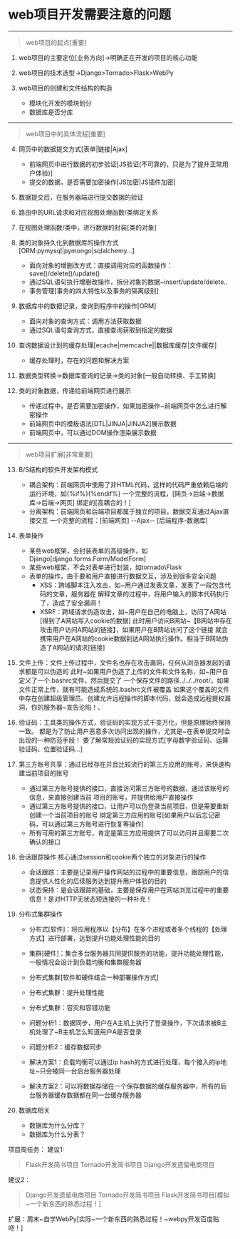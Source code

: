 # web项目开发需要注意的问题

---
> web项目的起点[重要]

1. web项目的主要定位[业务方向]->明确正在开发的项目的核心功能

2. web项目的技术选型->Django>Tornado>Flask>WebPy

3. web项目的创建和文件结构的构造
    * 模块化开发的模块划分
    * 数据库是否分库

---
> web项目中的具体流程[重要]

4. 网页中的数据提交方式[表单|链接|Ajax]
    * 前端网页中进行数据的初步验证[JS验证(不可靠的，只是为了提升正常用户体验)]
    * 提交的数据，是否需要加密操作[JS加密|JS插件加密]

5. 数据提交后，在服务器端进行提交数据的验证

6. 路由中的URL请求和对应视图处理函数/类绑定关系

7. 在视图处理函数/类中，进行数据的封装[类的对象]

8. 类的对象持久化到数据库的操作方式[ORM:pymysql|pymongo|sqlalchemy...]
    * 面向对象的增删改方式：直接调用对应的函数操作：save()/delete()/update()
    * 通过SQL语句执行增删改操作，拆分对象的数据~insert/update/delete..
    * 事务管理[事务的四大特性以及事务的隔离级别]

9. 数据库中的数据记录，查询到程序中的操作[ORM]
    * 面向对象的查询方式：调用方法获取数据
    * 通过SQL语句查询方式，直接查询获取到指定的数据

10. 查询数据设计到的缓存处理[ecache|memcache|<redis>|数据库缓存|文件缓存]
    * 缓存处理时，存在的问题和解决方案

11. 数据类型转换->数据库查询的记录->类的对象[一般自动转换、手工转换]

12. 类的对象数据，传递给前端网页进行展示
    * 传递过程中，是否需要加密操作，如果加密操作~前端网页中怎么进行解密操作
    * 前端网页中的模板语法[DTL|JINJA|JINJA2]展示数据
    * 前端网页中，可以通过DOM操作渲染展示数据

---
> web项目扩展[非常重要]

13. B/S结构的软件开发架构模式
    * 耦合架构：前端网页中使用了非HTML代码，这样的代码严重依赖后端的运行环境，如{%if%}{%endif%}
        一个完整的流程，[网页->后端->数据库->后端->网页] 绑定的[高耦合的！]
    * 分离架构：前端网页和后端项目都属于独立的项目，数据交互通过Ajax直接交互
        一个完整的流程：[前端网页] --Ajax-- [后端程序-数据库]

14. 表单操作
    * 某些web框架，会封装表单的高级操作，如Django[django.forms.Form/ModelForm]
    * 某些web框架，不会对表单进行封装，如tornado\Flask
    * 表单的操作，由于要和用户直接进行数据交互，涉及到很多安全问题
        * XSS：跨域脚本注入攻击，如~用户通过发表文章，发表了一段包含代码的文章，服务器在
            解释文章的过程中，将用户输入的脚本代码执行了，造成了安全漏洞！
        * XSRF：跨域请求伪造攻击，如~用户在自己的电脑上，访问了A网站[得到了A网站写入cookie的数据]
            此时用户访问B网站~【B网站中存在攻击用户访问A网站的链接】，如果用户在B网站访问了这个链接
            就会携带用户在A网站的cookie数据到达A网站执行操作。相当于B网站伪造了A网站的请求[链接]
16. 文件上传：文件上传过程中，文件名也存在攻击漏洞，任何从浏览器发起的请求都是可以伪造的
            此时~如果用户伪造了上传的文件和文件名称，如~用户自定义了一个.bashrc文件，然后提交了
            一个保存文件的路径../../../root/，如果文件正常上传，就有可能造成系统的.bashrc文件被覆盖
            如果这个覆盖的文件中存在创建超级管理员、创建允许远程操作的脚本代码，就会造成远程提权漏洞，你的服务器~宣告沦陷！、

17. 验证码：工具类的操作方式，验证码的实现方式千变万化，但是原理始终保持一致。
    都是为了防止用户恶意多次访问出现的操作，尤其是~在表单提交时会出现的一种防范手段！
    要了解常规验证码的实现方式[字母数字验证码、运算验证码、位置验证码...]

18. 第三方账号共享：通过已经存在并且比较流行的第三方应用的账号，来快速构建当前项目的账号
    * 通过第三方账号提供的接口，直接访问第三方账号的数据，通过该账号的信息，来直接创建当前
    项目的账号，并提供给用户直接操作
    * 通过第三方账号提供的接口，让用户可以伪登录当前项目，但是需要重新创建一个当前项目的账号
    绑定第三方应用的账号[如果用户以后忘记密码，可以通过第三方账号进行恢复等操作]
    * 所有可用的第三方账号，肯定是第三方应用提供了可以访问并且需要二次确认的接口

19. 会话跟踪操作
    核心通过session和cookie两个独立的对象进行的操作
    * 会话跟踪：主要是记录用户操作网站的过程中的重要信息，跟踪用户的信息提供人性化的后续服务达到提升用户体验的目的
    * 状态保持：是会话跟踪的基础，主要是保存用户在网站浏览过程中的重要信息！是对HTTP无状态短连接的一种补充！

20. 分布式集群操作
    * 分布式[软件]：将应用程序以【分布】在多个进程或者多个线程的【处理方式】进行部署，达到提升功能处理性能的目的
    * 集群[硬件]：集合多台服务器共同提供服务的功能，提升功能处理性能，一般情况会设计到负载均衡和集群服务器
    * 分布式集群[软件和硬件结合一种部署操作方式]

    * 分布式集群：提升处理性能
    * 分布式集群：容灾和容错功能

    * 问题分析1：数据同步，用户在A主机上执行了登录操作，下次请求被B主机处理了~B主机怎么知道用户A是否登录
    * 问题分析2：缓存数据同步

    * 解决方案1：负载均衡可以通过ip hash的方式进行处理，每个接入的ip地址~只会被同一台后台服务器处理
    * 解决方案2：可以将数据存储在一个保存数据的缓存服务器中，所有的后台服务器缓存数据都在同一台缓存服务器

21. 数据库相关
    * 数据库为什么分库？
    * 数据库为什么分表？


项目周任务：
建议1:
> Flask开发简书项目
> Tornado开发简书项目
> Django开发遗留电商项目

建议2：
> Django开发遗留电商项目
> Tornado开发简书项目
> Flask开发简书项目[模拟~一个新东西的熟悉过程！]

扩展：周末~自学WebPy[实际~一个新东西的熟悉过程！~webpy开发百度贴吧！]

